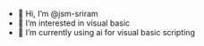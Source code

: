 - 👋 Hi, I’m @jsm-sriram
- 👀 I’m interested in visual basic
- 🌱 I’m currently using ai for visual basic scripting 
 

<!---
jsm-sriram/jsm-sriram is a ✨ special ✨ repository because its `README.md` (this file) appears on your GitHub profile.
You can click the Preview link to take a look at your changes.
--->

